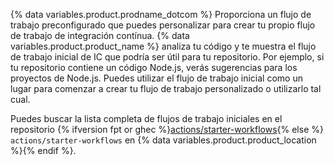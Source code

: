 {% data variables.product.prodname_dotcom %} Proporciona un flujo de trabajo preconfigurado que puedes personalizar para crear tu propio flujo de trabajo de integración contínua. {% data variables.product.product_name %} analiza tu código y te muestra el flujo de trabajo inicial de IC que podría ser útil para tu repositorio. Por ejemplo, si tu repositorio contiene un código Node.js, verás sugerencias para los proyectos de Node.js. Puedes utilizar el flujo de trabajo inicial como un lugar para comenzar a crear tu flujo de trabajo personalizado o utilizarlo tal cual.

Puedes buscar la lista completa de flujos de trabajo iniciales en el repositorio {% ifversion fpt or ghec %}[actions/starter-workflows](https://github.com/actions/starter-workflows){% else %} `actions/starter-workflows` en {% data variables.product.product_location %}{% endif %}.
